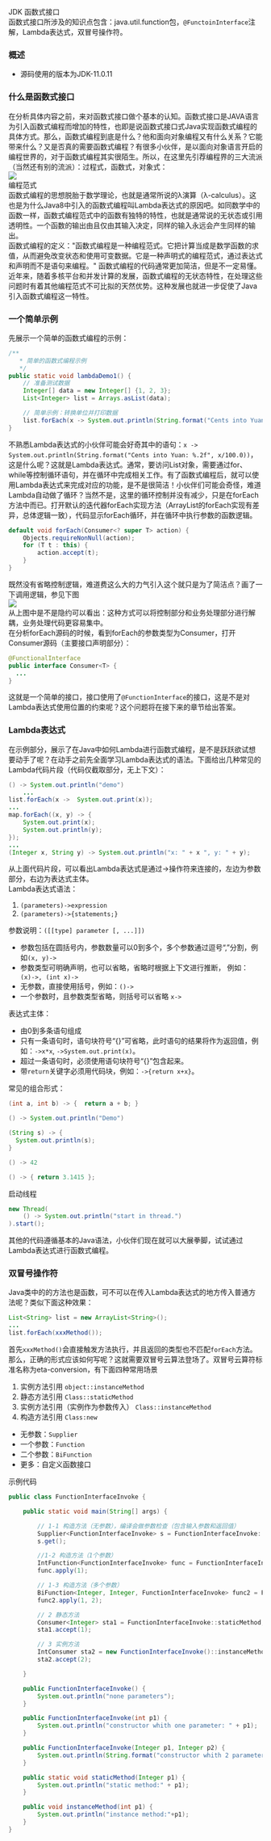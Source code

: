 JDK 函数式接口<br />函数式接口所涉及的知识点包含：java.util.function包，`@FunctoinInterface`注解，Lambda表达式，双冒号操作符。
<a name="QzMxf"></a>
### 概述

- 源码使用的版本为JDK-11.0.11
<a name="ts9Yp"></a>
### 什么是函数式接口
在分析具体内容之前，来对函数式接口做个基本的认知。函数式接口是JAVA语言为引入函数式编程而增加的特性，也即是说函数式接口式Java实现函数式编程的具体方式。那么，函数式编程到底是什么？他和面向对象编程又有什么关系？它能带来什么？又是否真的需要函数式编程？有很多小伙伴，是以面向对象语言开启的编程世界的，对于函数式编程其实很陌生。所以，在这里先引荐编程界的三大流派（当然还有别的流派）：过程式，函数式，对象式：<br />![](https://cdn.nlark.com/yuque/0/2021/png/396745/1623662014535-df190389-d204-4aab-8fdc-d2c870280d63.png#clientId=u1a905085-e4d3-4&from=paste&id=uad63098f&originHeight=353&originWidth=734&originalType=url&ratio=3&status=done&style=shadow&taskId=ub3b46279-0a63-4992-a25d-6586a395815)<br />编程范式<br />函数式编程的思想脱胎于数学理论，也就是通常所说的λ演算（λ-calculus）。这也是为什么Java8中引入的函数式编程叫Lambda表达式的原因吧。如同数学中的函数一样，函数式编程范式中的函数有独特的特性，也就是通常说的无状态或引用透明性。一个函数的输出由且仅由其输入决定，同样的输入永远会产生同样的输出。<br />函数式编程的定义："函数式编程是一种编程范式。它把计算当成是数学函数的求值，从而避免改变状态和使用可变数据。它是一种声明式的编程范式，通过表达式和声明而不是语句来编程。" 函数式编程的代码通常更加简洁，但是不一定易懂。<br />近年来，随着多核平台和并发计算的发展，函数式编程的无状态特性，在处理这些问题时有着其他编程范式不可比拟的天然优势。这种发展也就进一步促使了Java引入函数式编程这一特性。
<a name="u0vhN"></a>
### 一个简单示例
先展示一个简单的函数式编程的示例：
```java
/**
   * 简单的函数式编程示例
   */
public static void lambdaDemo1() {
    // 准备测试数据
    Integer[] data = new Integer[] {1, 2, 3};
    List<Integer> list = Arrays.asList(data);

    // 简单示例：转换单位并打印数据
    list.forEach(x -> System.out.println(String.format("Cents into Yuan: %.2f", x/100.0)));
}
```
不熟悉Lambda表达式的小伙伴可能会好奇其中的语句：`x -> System.out.println(String.format("Cents into Yuan: %.2f", x/100.0))`，这是什么呢？这就是Lambda表达式。通常，要访问List对象，需要通过for、while等控制循环语句，并在循环中完成相关工作。有了函数式编程后，就可以使用Lambda表达式来完成对应的功能，是不是很简洁！小伙伴们可能会奇怪，难道Lambda自动做了循环？当然不是，这里的循环控制并没有减少，只是在forEach方法中而已。打开默认的迭代器forEach实现方法（ArrayList的forEach实现有差异，总体逻辑一致），代码显示forEach循环，并在循环中执行参数的函数逻辑。
```java
default void forEach(Consumer<? super T> action) {
    Objects.requireNonNull(action);
    for (T t : this) {
        action.accept(t);
    }
}
```
既然没有省略控制逻辑，难道费这么大的力气引入这个就只是为了简洁点？画了一下调用逻辑，参见下图<br />![](https://cdn.nlark.com/yuque/0/2021/png/396745/1623662014483-1754a32a-104e-4d24-b59f-6836ff633e01.png#clientId=u1a905085-e4d3-4&from=paste&id=ub8b98b17&originHeight=358&originWidth=595&originalType=url&ratio=3&status=done&style=shadow&taskId=u026120ce-4bd8-4f3b-922c-f766b1131cf)<br />从上图中是不是隐约可以看出：这种方式可以将控制部分和业务处理部分进行解耦，业务处理代码更容易集中。<br />在分析forEach源码的时候，看到forEach的参数类型为Consumer，打开Consumer源码（主要接口声明部分）：
```java
@FunctionalInterface
public interface Consumer<T> {
  ...
}
```
这就是一个简单的接口，接口使用了`@FunctionInterface`的接口，这是不是对Lambda表达式使用位置的约束呢？这个问题将在接下来的章节给出答案。
<a name="f33lj"></a>
### Lambda表达式
在示例部分，展示了在Java中如何Lambda进行函数式编程，是不是跃跃欲试想要动手了呢？在动手之前先全面学习Lambda表达式的语法。下面给出几种常见的Lambda代码片段（代码仅截取部分，无上下文）：
```java
() -> System.out.println("demo")
    ...
list.forEach(x ->  System.out.print(x));
...
map.forEach((x, y) -> {
    System.out.print(x);
    System.out.println(y);
});
...
(Integer x, String y) -> System.out.println("x: " + x ", y: " + y);
```
从上面代码片段，可以看出Lambda表达式是通过->操作符来连接的，左边为参数部分，右边为表达式主体。<br />Lambda表达式语法：

1. `(parameters)->expression`
2. `(parameters)->{statements;}`

参数说明：`([[type] parameter [, ...]])`

- 参数包括在圆括号内，参数数量可以0到多个，多个参数通过逗号“,”分割，例如`(x, y)->`
- 参数类型可明确声明，也可以省略，省略时根据上下文进行推断， 例如：`(x)->, (int x)->`
- 无参数，直接使用括号，例如：`()->`
- 一个参数时，且参数类型省略，则括号可以省略 `x->`

表达式主体：

- 由0到多条语句组成
- 只有一条语句时，语句块符号“{}”可省略，此时语句的结果将作为返回值，例如：`->x*x`, `->System.out.print(x)`。
- 超过一条语句时，必须使用语句块符号“{}”包含起来。
- 带`return`关键字必须用代码块，例如：`->{return x+x}`。

常见的组合形式：
```java
(int a, int b) -> {  return a + b; }

() -> System.out.println("Demo")

(String s) -> { 
  System.out.println(s); 
}

() -> 42

() -> { return 3.1415 };
```
启动线程
```java
new Thread(
    () -> System.out.println("start in thread.")
).start();
```
其他的代码遵循基本的Java语法，小伙伴们现在就可以大展拳脚，试试通过Lambda表达式进行函数式编程。
<a name="Msjn1"></a>
### 双冒号操作符
Java类中的的方法也是函数，可不可以在传入Lambda表达式的地方传入普通方法呢？类似下面这种效果：
```java
List<String> list = new ArrayList<String>();
...
list.forEach(xxxMethod());
```
首先`xxxMethod()`会直接触发方法执行，并且返回的类型也不匹配`forEach`方法。那么，正确的形式应该如何写呢？这就需要双冒号云算法登场了。双冒号云算符标准名称为eta-conversion，有下面四种常用场景

1. 实例方法引用 `object::instanceMethod`
2. 静态方法引用 `Class::staticMethod`
3. 实例方法引用（实例作为参数传入） `Class::instanceMethod`
4. 构造方法引用 `Class:new`
- 无参数：`Supplier`
- 一个参数：`Function`
- 二个参数：`BiFunction`
- 更多：自定义函数接口

示例代码
```java
public class FunctionInterfaceInvoke {

    public static void main(String[] args) {

        // 1-1 构造方法（无参数），编译会做参数检查（包含输入参数和返回值）
        Supplier<FunctionInterfaceInvoke> s = FunctionInterfaceInvoke::new;
        s.get();

        //1-2 构造方法（1个参数）
        IntFunction<FunctionInterfaceInvoke> func = FunctionInterfaceInvoke::new;
        func.apply(1);

        // 1-3 构造方法（多个参数）
        BiFunction<Integer, Integer, FunctionInterfaceInvoke> func2 = FunctionInterfaceInvoke::new;
        func2.apply(1, 2);

        // 2 静态方法
        Consumer<Integer> sta1 = FunctionInterfaceInvoke::staticMethod;
        sta1.accept(1);

        // 3 实例方法
        IntConsumer sta2 = new FunctionInterfaceInvoke()::instanceMethod;
        sta2.accept(2);

    }

    public FunctionInterfaceInvoke() {
        System.out.println("none parameters");
    }

    public FunctionInterfaceInvoke(int p1) {
        System.out.println("constructor whith one parameter: " + p1);
    }

    public FunctionInterfaceInvoke(Integer p1, Integer p2) {
        System.out.println(String.format("constructor whith 2 parameters %1s, %2s", p1, p2));
    } 

    public static void staticMethod(Integer p1) {
        System.out.println("static method:" + p1);
    }

    public void instanceMethod(int p1) {
        System.out.println("instance method:"+p1);
    }
}
```
